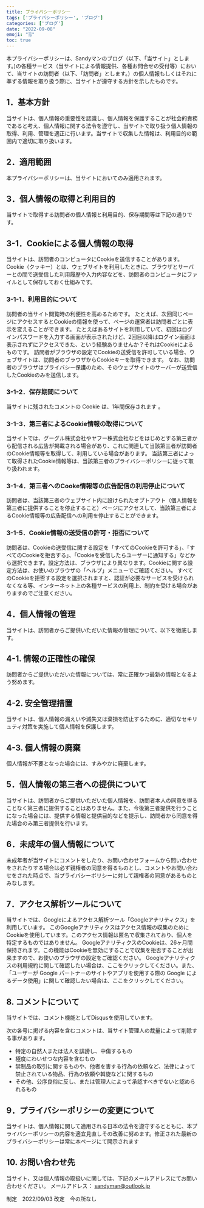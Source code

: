 ```yaml
---
title: プライバシーポリシー
tags: ['プライバシーポリシー', 'ブログ']
categories: ['ブログ']
date: "2022-09-08"
emoji: "🗒️"
toc: true
---
```


本プライバシーポリシーは、Sandyマンのブログ（以下、「当サイト」とします。)の各種サービス（当サイトによる情報提供、各種お問合せの受付等）において、当サイトの訪問者（以下、「訪問者」とします。）の個人情報もしくはそれに準ずる情報を取り扱う際に、当サイトが遵守する方針を示したものです。

## 1．基本方針
当サイトは、個人情報の重要性を認識し、個人情報を保護することが社会的責務であると考え、個人情報に関する法令を遵守し、当サイトで取り扱う個人情報の取得、利用、管理を適正に行います。当サイトで収集した情報は、利用目的の範囲内で適切に取り扱います。

## 2．適用範囲
本プライバシーポリシーは、当サイトにおいてのみ適用されます。

## 3．個人情報の取得と利用目的
当サイトで取得する訪問者の個人情報と利用目的、保存期間等は下記の通りです。

## 3-1．Cookieによる個人情報の取得
当サイトは、訪問者のコンピュータにCookieを送信することがあります。
Cookie（クッキー）とは、ウェブサイトを利用したときに、ブラウザとサーバーとの間で送受信した利用履歴や入力内容などを、訪問者のコンピュータにファイルとして保存しておく仕組みです。

### 3-1-1．利用目的について
訪問者の当サイト閲覧時の利便性を高めるためです。
たとえば、次回同じページにアクセスするとCookieの情報を使って、ページの運営者は訪問者ごとに表示を変えることができます。
たとえばあるサイトを利用していて、初回はログインパスワードを入力する画面が表示されたけど、2回目以降はログイン画面は表示されずにアクセスできた、という経験ありませんか？それはCookieによるものです。
訪問者がブラウザの設定でCookieの送受信を許可している場合、ウェブサイトは、訪問者のブラウザからCookieキーを取得できます。
なお、訪問者のブラウザはプライバシー保護のため、そのウェブサイトのサーバーが送受信したCookieのみを送信します。

### 3-1-2．保存期間について
当サイトに残されたコメントの Cookie は、1年間保存されます 。

### 3-1-3．第三者によるCookie情報の取得について
当サイトでは、グーグル株式会社やヤフー株式会社などをはじめとする第三者から配信される広告が掲載される場合があり、これに関連して当該第三者が訪問者のCookie情報等を取得して、利用している場合があります。
当該第三者によって取得されたCookie情報等は、当該第三者のプライバシーポリシーに従って取り扱われます。

### 3-1-4．第三者へのCooke情報等の広告配信の利用停止について
訪問者は、当該第三者のウェブサイト内に設けられたオプトアウト（個人情報を第三者に提供することを停止すること）ページにアクセスして、当該第三者によるCookie情報等の広告配信への利用を停止することができます。

### 3-1-5．Cookie情報の送受信の許可・拒否について
訪問者は、Cookieの送受信に関する設定を「すべてのCookieを許可する」、「すべてのCookieを拒否する」、「Cookieを受信したらユーザーに通知する」などから選択できます。設定方法は、ブラウザにより異なります。Cookieに関する設定方法は、お使いのブラウザの「ヘルプ」メニューでご確認ください。
すべてのCookieを拒否する設定を選択されますと、認証が必要なサービスを受けられなくなる等、インターネット上の各種サービスの利用上、制約を受ける場合がありますのでご注意ください。

## 4．個人情報の管理
当サイトは、訪問者からご提供いただいた情報の管理について、以下を徹底します。

## 4-1. 情報の正確性の確保
訪問者からご提供いただいた情報については、常に正確かつ最新の情報となるよう努めます。

## 4-2. 安全管理措置
当サイトは、個人情報の漏えいや滅失又は棄損を防止するために、適切なセキリュティ対策を実施して個人情報を保護します。

## 4-3. 個人情報の廃棄
個人情報が不要となった場合には、すみやかに廃棄します。

## 5．個人情報の第三者への提供について
当サイトは、訪問者からご提供いただいた個人情報を、訪問者本人の同意を得ることなく第三者に提供することはありません。また、今後第三者提供を行うことになった場合には、提供する情報と提供目的などを提示し、訪問者から同意を得た場合のみ第三者提供を行います。

## 6．未成年の個人情報について
未成年者が当サイトにコメントをしたり、お問い合わせフォームから問い合わせをされたりする場合は必ず親権者の同意を得るものとし、コメントやお問い合わせをされた時点で、当プライバシーポリシーに対して親権者の同意があるものとみなします。

## 7．アクセス解析ツールについて
当サイトでは、Googleによるアクセス解析ツール「Googleアナリティクス」を利用しています。
このGoogleアナリティクスはアクセス情報の収集のためにCookieを使用しています。このアクセス情報は匿名で収集されており、個人を特定するものではありません。
GoogleアナリティクスのCookieは、26ヶ月間保持されます。この機能はCookieを無効にすることで収集を拒否することが出来ますので、お使いのブラウザの設定をご確認ください。
Googleアナリティクスの利用規約に関して確認したい場合は、ここをクリックしてください。また、「ユーザーが Google パートナーのサイトやアプリを使用する際の Google によるデータ使用」に関して確認したい場合は、ここをクリックしてください。

## 8. コメントについて

当サイトでは、コメント機能としてDisqusを使用しています。

次の各号に掲げる内容を含むコメントは、当サイト管理人の裁量によって削除する事があります。

- 特定の自然人または法人を誹謗し、中傷するもの
- 極度にわいせつな内容を含むもの
- 禁制品の取引に関するものや、他者を害する行為の依頼など、法律によって禁止されている物品、行為の依頼や斡旋などに関するもの
- その他、公序良俗に反し、または管理人によって承認すべきでないと認められるもの


## 9．プライバシーポリシーの変更について
当サイトは、個人情報に関して適用される日本の法令を遵守するとともに、本プライバシーポリシーの内容を適宜見直しその改善に努めます。修正された最新のプライバシーポリシーは常に本ページにて開示されます

## 10. お問い合わせ先
当サイト、又は個人情報の取扱いに関しては、下記のメールアドレスにてお問い合わせください。
メールアドレス： sandyman@outlook.jp

制定　2022/09/03
改定　今の所なし